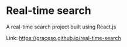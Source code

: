 # Real-time search


A real-time search project built using React.js


Link: 
https://graceso.github.io/real-time-search
